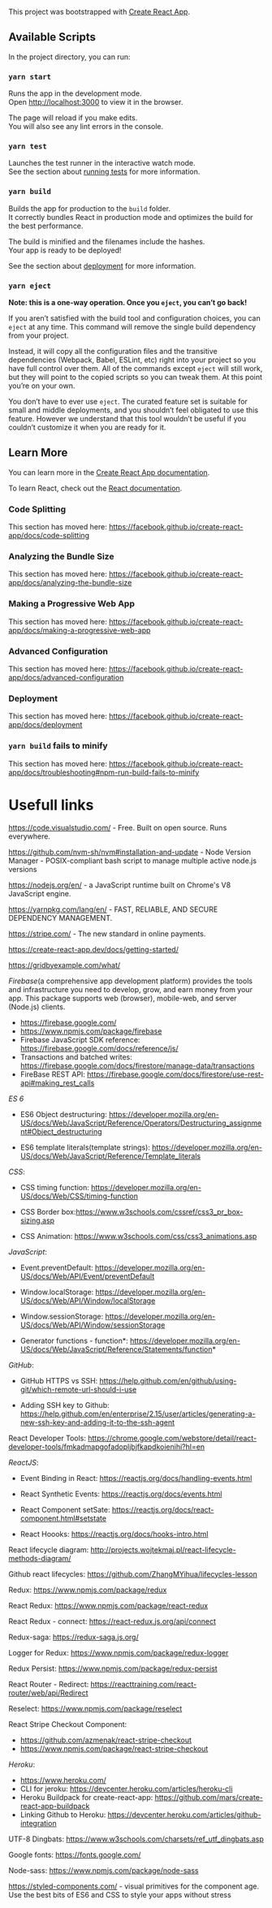 This project was bootstrapped with [Create React App](https://github.com/facebook/create-react-app).

## Available Scripts

In the project directory, you can run:

### `yarn start`

Runs the app in the development mode.<br />
Open [http://localhost:3000](http://localhost:3000) to view it in the browser.

The page will reload if you make edits.<br />
You will also see any lint errors in the console.

### `yarn test`

Launches the test runner in the interactive watch mode.<br />
See the section about [running tests](https://facebook.github.io/create-react-app/docs/running-tests) for more information.

### `yarn build`

Builds the app for production to the `build` folder.<br />
It correctly bundles React in production mode and optimizes the build for the best performance.

The build is minified and the filenames include the hashes.<br />
Your app is ready to be deployed!

See the section about [deployment](https://facebook.github.io/create-react-app/docs/deployment) for more information.

### `yarn eject`

**Note: this is a one-way operation. Once you `eject`, you can’t go back!**

If you aren’t satisfied with the build tool and configuration choices, you can `eject` at any time. This command will remove the single build dependency from your project.

Instead, it will copy all the configuration files and the transitive dependencies (Webpack, Babel, ESLint, etc) right into your project so you have full control over them. All of the commands except `eject` will still work, but they will point to the copied scripts so you can tweak them. At this point you’re on your own.

You don’t have to ever use `eject`. The curated feature set is suitable for small and middle deployments, and you shouldn’t feel obligated to use this feature. However we understand that this tool wouldn’t be useful if you couldn’t customize it when you are ready for it.

## Learn More

You can learn more in the [Create React App documentation](https://facebook.github.io/create-react-app/docs/getting-started).

To learn React, check out the [React documentation](https://reactjs.org/).

### Code Splitting

This section has moved here: https://facebook.github.io/create-react-app/docs/code-splitting

### Analyzing the Bundle Size

This section has moved here: https://facebook.github.io/create-react-app/docs/analyzing-the-bundle-size

### Making a Progressive Web App

This section has moved here: https://facebook.github.io/create-react-app/docs/making-a-progressive-web-app

### Advanced Configuration

This section has moved here: https://facebook.github.io/create-react-app/docs/advanced-configuration

### Deployment

This section has moved here: https://facebook.github.io/create-react-app/docs/deployment

### `yarn build` fails to minify

This section has moved here: https://facebook.github.io/create-react-app/docs/troubleshooting#npm-run-build-fails-to-minify

# Usefull links

https://code.visualstudio.com/ - Free. Built on open source. Runs everywhere.

https://github.com/nvm-sh/nvm#installation-and-update - Node Version Manager - POSIX-compliant bash script to manage multiple active node.js versions

https://nodejs.org/en/ - a JavaScript runtime built on Chrome's V8 JavaScript engine.

https://yarnpkg.com/lang/en/ - FAST, RELIABLE, AND SECURE DEPENDENCY MANAGEMENT.

https://stripe.com/ - The new standard in online payments.

https://create-react-app.dev/docs/getting-started/

https://gridbyexample.com/what/

_Firebase_(a comprehensive app development platform) provides the tools and infrastructure you need to develop, grow, and earn money from your app. This package supports web (browser), mobile-web, and server (Node.js) clients.

- https://firebase.google.com/
- https://www.npmjs.com/package/firebase
- Firebase JavaScript SDK reference: https://firebase.google.com/docs/reference/js/
- Transactions and batched writes: https://firebase.google.com/docs/firestore/manage-data/transactions
- FireBase REST API: https://firebase.google.com/docs/firestore/use-rest-api#making_rest_calls

_ES 6_

- ES6 Object destructuring: https://developer.mozilla.org/en-US/docs/Web/JavaScript/Reference/Operators/Destructuring_assignment#Object_destructuring

- ES6 template literals(template strings): https://developer.mozilla.org/en-US/docs/Web/JavaScript/Reference/Template_literals

_CSS_:

- CSS timing function: https://developer.mozilla.org/en-US/docs/Web/CSS/timing-function

- CSS Border box:https://www.w3schools.com/cssref/css3_pr_box-sizing.asp
  
- CSS Animation: https://www.w3schools.com/css/css3_animations.asp
  
_JavaScript_:

- Event.preventDefault: https://developer.mozilla.org/en-US/docs/Web/API/Event/preventDefault

- Window.localStorage: https://developer.mozilla.org/en-US/docs/Web/API/Window/localStorage

- Window.sessionStorage: https://developer.mozilla.org/en-US/docs/Web/API/Window/sessionStorage

- Generator functions - function*: https://developer.mozilla.org/en-US/docs/Web/JavaScript/Reference/Statements/function*

_GitHub_:

- GitHub HTTPS vs SSH: https://help.github.com/en/github/using-git/which-remote-url-should-i-use

- Adding SSH key to Github: https://help.github.com/en/enterprise/2.15/user/articles/generating-a-new-ssh-key-and-adding-it-to-the-ssh-agent

React Developer Tools: https://chrome.google.com/webstore/detail/react-developer-tools/fmkadmapgofadopljbjfkapdkoienihi?hl=en

_ReactJS_:

- Event Binding in React: https://reactjs.org/docs/handling-events.html

- React Synthetic Events: https://reactjs.org/docs/events.html

- React Component setSate: https://reactjs.org/docs/react-component.html#setstate

- React Hoooks: https://reactjs.org/docs/hooks-intro.html

React lifecycle diagram: http://projects.wojtekmaj.pl/react-lifecycle-methods-diagram/

Github react lifecycles: https://github.com/ZhangMYihua/lifecycles-lesson

Redux: https://www.npmjs.com/package/redux

React Redux: https://www.npmjs.com/package/react-redux

React Redux - connect: https://react-redux.js.org/api/connect

Redux-saga: https://redux-saga.js.org/

Logger for Redux: https://www.npmjs.com/package/redux-logger

Redux Persist: https://www.npmjs.com/package/redux-persist

React Router - Redirect: https://reacttraining.com/react-router/web/api/Redirect

Reselect: https://www.npmjs.com/package/reselect

React Stripe Checkout Component:

- https://github.com/azmenak/react-stripe-checkout
- https://www.npmjs.com/package/react-stripe-checkout

_Heroku_:

- https://www.heroku.com/
- CLI for jeroku: https://devcenter.heroku.com/articles/heroku-cli
- Heroku Buildpack for create-react-app: https://github.com/mars/create-react-app-buildpack
- Linking Github to Heroku: https://devcenter.heroku.com/articles/github-integration

UTF-8 Dingbats: https://www.w3schools.com/charsets/ref_utf_dingbats.asp

Google fonts: https://fonts.google.com/

Node-sass: https://www.npmjs.com/package/node-sass

https://styled-components.com/ - visual primitives for the component age.
Use the best bits of ES6 and CSS to style your apps without stress

